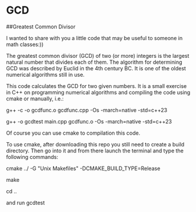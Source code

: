 # GCD
##Greatest Common Divisor

I wanted to share with you a little code that may be useful to someone in math classes:))

The greatest common divisor (GCD) of two (or more) integers is the largest natural number
that divides each of them. The algorithm for determining GCD was described by Euclid in 
the 4th century BC. It is one of the oldest numerical algorithms still in use.

This code calculates the GCD for two given numbers. It is a small exercise in C++ on programming
numerical algorithms and compiling the code using cmake or manually, i.e.:

g++ -c -o gcdfunc.o gcdfunc.cpp -Os -march=native -std=c++23

g++ -o gcdtest main.cpp gcdfunc.o -Os -march=native -std=c++23

Of course you can use cmake to compilation this code.

To use cmake, after downloading this repo you still need to create a build directory. Then go into
it and from there launch the terminal and type the following commands:

cmake ../ -G "Unix Makefiles" -DCMAKE_BUILD_TYPE=Release

make

cd ..

and run gcdtest


